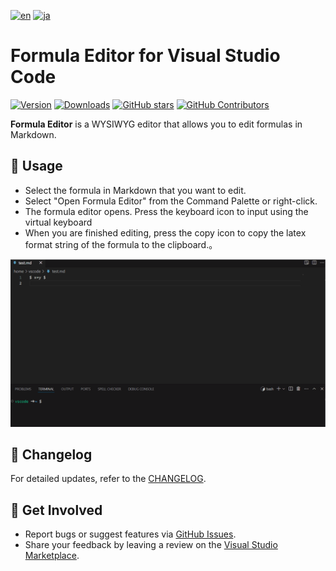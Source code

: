 [![en](https://img.shields.io/badge/English-blue.svg?style=flat-square)](README.md)
[![ja](https://img.shields.io/badge/日本語-red.svg?style=flat-square)](README.ja.md)

# Formula Editor for Visual Studio Code

[![Version](https://img.shields.io/vscode-marketplace/v/kurusugawa-computer.formula-editor.svg?style=flat-square&label=vscode%20marketplace)](https://marketplace.visualstudio.com/items?itemName=kurusugawa-computer.formula-editor)
[![Downloads](https://img.shields.io/vscode-marketplace/d/kurusugawa-computer.formula-editor.svg?style=flat-square)](https://marketplace.visualstudio.com/items?itemName=kurusugawa-computer.formula-editor)
[![GitHub stars](https://img.shields.io/github/stars/kurusugawa-computer/formula-editor-vscode.svg?style=flat-square&label=github%20stars)](https://github.com/kurusugawa-computer/formula-editor-vscode)
[![GitHub Contributors](https://img.shields.io/github/contributors/kurusugawa-computer/formula-editor-vscode.svg?style=flat-square)](https://github.com/kurusugawa-computer/formula-editor-vscode/graphs/contributors)

**Formula Editor** is a WYSIWYG editor that allows you to edit formulas in Markdown.

## 🌟 Usage

- Select the formula in Markdown that you want to edit.
- Select "Open Formula Editor" from the Command Palette or right-click.
- The formula editor opens. Press the keyboard icon to input using the virtual keyboard
- When you are finished editing, press the copy icon to copy the latex format string of the formula to the clipboard.。

<img src="https://github.com/kurusugawa-computer/formula-editor-vscode/raw/main/images/usage.gif" alt="Basic Usage" width="1024">

## 🔄 Changelog

For detailed updates, refer to the [CHANGELOG](CHANGELOG.md).

## 🤝 Get Involved

- Report bugs or suggest features via [GitHub Issues](https://github.com/kurusugawa-computer/formula-editor-vscode/issues).
- Share your feedback by leaving a review on the [Visual Studio Marketplace](https://marketplace.visualstudio.com/items?itemName=kurusugawa-computer.formula-editor#review-details).
